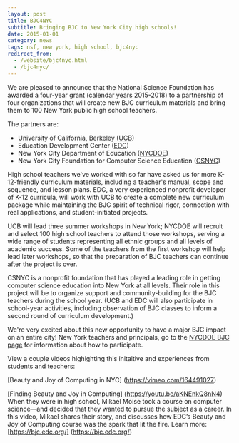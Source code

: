 ```yaml
---
layout: post
title: BJC4NYC
subtitle: Bringing BJC to New York City high schools!
date: 2015-01-01
category: news
tags: nsf, new york, high school, bjc4nyc
redirect_from:
  - /website/bjc4nyc.html
  - /bjc4nyc/
---
```


We are pleased to announce that the National Science Foundation has awarded a four-year grant (calendar years 2015-2018) to a partnership of four organizations that will create new BJC curriculum materials and bring them to 100 New York public high school teachers.

The partners are:

* University of California, Berkeley ([UCB](https://berkeley.edu/))
* Education Development Center ([EDC](https://edc.org/))
* New York City Department of Education ([NYCDOE](https://schools.nyc.gov/))
* New York City Foundation for Computer Science Education ([CSNYC](https://csnyc.org/))

High school teachers we've worked with so far have asked us for more K-12-friendly curriculum materials, including a teacher's manual, scope and sequence, and lesson plans. EDC, a very experienced nonprofit developer of K-12 curricula, will work with UCB to create a complete new curriculum package while maintaining the BJC spirit of technical rigor, connection with real applications, and student-initiated projects.

UCB will lead three summer workshops in New York; NYCDOE will recruit and select 100 high school teachers to attend those workshops, serving a wide range of students representing all ethnic groups and all levels of academic success. Some of the teachers from the first workshop will help lead later workshops, so that the preparation of BJC teachers can continue after the project is over.

CSNYC is a nonprofit foundation that has played a leading role in getting computer science education into New York at all levels. Their role in this project will be to organize support and community-building for the BJC teachers during the school year. (UCB and EDC will also participate in school-year activities, including observation of BJC classes to inform a second round of curriculum development.)

We're very excited about this new opportunity to have a major BJC impact on an entire city! New York teachers and principals, go to the [NYCDOE BJC page](https://sepnyc.org/apcs) for information about how to participate.

View a couple videos highighting this initaitive and experiences from students and teachers:

[Beauty and Joy of Computing in NYC] (https://vimeo.com/164491027)

[Finding Beauty and Joy in Computing] (https://youtu.be/aKNEnkQ8nN4)
When they were in high school, Mikael Moise took a course on computer science—and decided that they wanted to pursue the subject as a career. In this video, Mikael shares their story, and discusses how EDC’s Beauty and Joy of Computing course was the spark that lit the fire. Learn more: [https://bjc.edc.org/] (https://bjc.edc.org/)
